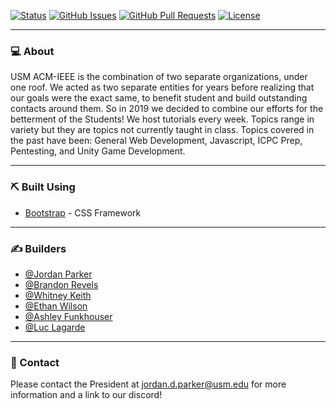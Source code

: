 
[![Status](https://img.shields.io/badge/status-active-success.svg)]()
[![GitHub Issues](https://img.shields.io/github/issues/USM-ACM-IEEE/usm-acm-ieee.svg)](https://github.com/USM-ACM-IEEE/usm-acm-ieee/issues)
[![GitHub Pull Requests](https://img.shields.io/github/issues-pr/USM-ACM-IEEE/usm-acm-ieee.svg)](https://github.com/USM-ACM-IEEE/usm-acm-ieee/pulls)
[![License](https://img.shields.io/badge/license-MIT-blue.svg)](/LICENSE)

---

### 💻 About

USM ACM-IEEE is the combination of two separate organizations, under one roof. We acted as two separate entities for years before realizing that our goals were the exact same, to benefit student and build outstanding contacts around them. So in 2019 we decided to combine our efforts for the betterment of the Students! We host tutorials every week. Topics range in variety but they are topics not currently taught in class. Topics covered in the past have been: General Web Development, Javascript, ICPC Prep, Pentesting, and Unity Game Development.

---

### ⛏️ Built Using

- [Bootstrap](https://getbootstrap.com/) - CSS Framework

---

### ✍️ Builders

- [@Jordan Parker](https://github.com/jordanparker32)
- [@Brandon Revels](https://github.com/BCRevels)
- [@Whitney Keith](https://github.com/wlkeith)
- [@Ethan Wilson](https://github.com/JARPCG)
- [@Ashley Funkhouser](https://github.com/ajfunk327)
- [@Luc Lagarde](https://github.com/mlaga97)

--- 

### 📧 Contact

Please contact the President at jordan.d.parker@usm.edu for more information and a link to our discord!
